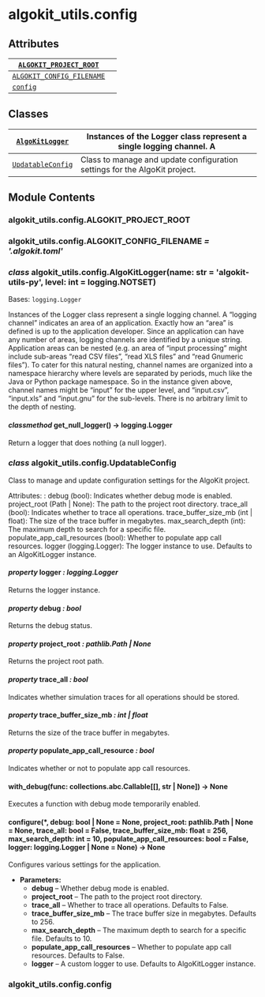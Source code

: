 # algokit_utils.config

## Attributes

| [`ALGOKIT_PROJECT_ROOT`](#algokit_utils.config.ALGOKIT_PROJECT_ROOT)       |    |
|----------------------------------------------------------------------------|----|
| [`ALGOKIT_CONFIG_FILENAME`](#algokit_utils.config.ALGOKIT_CONFIG_FILENAME) |    |
| [`config`](#algokit_utils.config.config)                                   |    |

## Classes

| [`AlgoKitLogger`](#algokit_utils.config.AlgoKitLogger)     | Instances of the Logger class represent a single logging channel. A        |
|------------------------------------------------------------|----------------------------------------------------------------------------|
| [`UpdatableConfig`](#algokit_utils.config.UpdatableConfig) | Class to manage and update configuration settings for the AlgoKit project. |

## Module Contents

### algokit_utils.config.ALGOKIT_PROJECT_ROOT

### algokit_utils.config.ALGOKIT_CONFIG_FILENAME *= '.algokit.toml'*

### *class* algokit_utils.config.AlgoKitLogger(name: str = 'algokit-utils-py', level: int = logging.NOTSET)

Bases: `logging.Logger`

Instances of the Logger class represent a single logging channel. A
“logging channel” indicates an area of an application. Exactly how an
“area” is defined is up to the application developer. Since an
application can have any number of areas, logging channels are identified
by a unique string. Application areas can be nested (e.g. an area
of “input processing” might include sub-areas “read CSV files”, “read
XLS files” and “read Gnumeric files”). To cater for this natural nesting,
channel names are organized into a namespace hierarchy where levels are
separated by periods, much like the Java or Python package namespace. So
in the instance given above, channel names might be “input” for the upper
level, and “input.csv”, “input.xls” and “input.gnu” for the sub-levels.
There is no arbitrary limit to the depth of nesting.

#### *classmethod* get_null_logger() → logging.Logger

Return a logger that does nothing (a null logger).

### *class* algokit_utils.config.UpdatableConfig

Class to manage and update configuration settings for the AlgoKit project.

Attributes:
: debug (bool): Indicates whether debug mode is enabled.
  project_root (Path | None): The path to the project root directory.
  trace_all (bool): Indicates whether to trace all operations.
  trace_buffer_size_mb (int | float): The size of the trace buffer in megabytes.
  max_search_depth (int): The maximum depth to search for a specific file.
  populate_app_call_resources (bool): Whether to populate app call resources.
  logger (logging.Logger): The logger instance to use. Defaults to an AlgoKitLogger instance.

#### *property* logger *: logging.Logger*

Returns the logger instance.

#### *property* debug *: bool*

Returns the debug status.

#### *property* project_root *: pathlib.Path | None*

Returns the project root path.

#### *property* trace_all *: bool*

Indicates whether simulation traces for all operations should be stored.

#### *property* trace_buffer_size_mb *: int | float*

Returns the size of the trace buffer in megabytes.

#### *property* populate_app_call_resource *: bool*

Indicates whether or not to populate app call resources.

#### with_debug(func: collections.abc.Callable[[], str | None]) → None

Executes a function with debug mode temporarily enabled.

#### configure(\*, debug: bool | None = None, project_root: pathlib.Path | None = None, trace_all: bool = False, trace_buffer_size_mb: float = 256, max_search_depth: int = 10, populate_app_call_resources: bool = False, logger: logging.Logger | None = None) → None

Configures various settings for the application.

* **Parameters:**
  * **debug** – Whether debug mode is enabled.
  * **project_root** – The path to the project root directory.
  * **trace_all** – Whether to trace all operations. Defaults to False.
  * **trace_buffer_size_mb** – The trace buffer size in megabytes. Defaults to 256.
  * **max_search_depth** – The maximum depth to search for a specific file. Defaults to 10.
  * **populate_app_call_resources** – Whether to populate app call resources. Defaults to False.
  * **logger** – A custom logger to use. Defaults to AlgoKitLogger instance.

### algokit_utils.config.config
